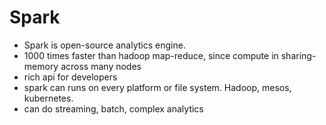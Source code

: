 # Spark

- Spark is open-source analytics engine. 
- 1000 times faster than hadoop map-reduce, since compute in sharing-memory across many nodes
- rich api for developers
- spark can runs on every platform or file system. Hadoop, mesos, kubernetes.
- can do streaming, batch, complex analytics